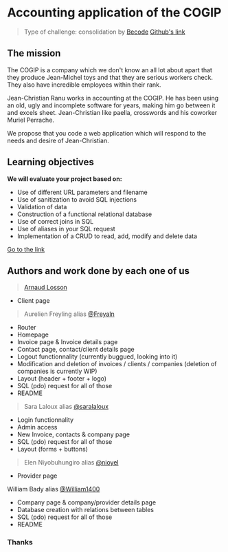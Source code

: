# Accounting application of the COGIP
>Type of challenge: consolidation by [Becode](https://becode.org/fr/)
[Github's link](https://github.com/Freyaln/Becode-training-exercices)

## The mission
The COGIP is a company which we don't know an all lot about apart that they produce Jean-Michel toys and that they are serious workers check. They also have incredible employees within their rank.

Jean-Christian Ranu works in accounting at the COGIP. He has been using an old, ugly and incomplete software for years, making him go between it and excels sheet. Jean-Christian like paella, crosswords and his coworker Muriel Perrache.

We propose that you code a web application which will respond to the needs and desire of Jean-Christian.

## Learning objectives
**We will evaluate your project based on:**

- Use of different URL parameters and filename
- Use of sanitization to avoid SQL injections
- Validation of data
- Construction of a functional relational database
- Use of correct joins in SQL
- Use of aliases in your SQL request
- Implementation of a CRUD to read, add, modify and delete data

[Go to the link](https://freyling-aurelien.be/PHP-Cogip//)

## Authors and work done by each one of us
>[Arnaud Losson](https://github.com/ArnaudLosson)
- Client page


>Aurelien Freyling alias [@Freyaln](https://github.com/Freyaln)
- Router
- Homepage
- Invoice page & Invoice details page
- Contact page, contact/client details page
- Logout functionnality (currently buggued, looking into it)
- Modification and deletion of invoices / clients / companies (deletion of companies is currently WIP)
- Layout (header + footer + logo)
- SQL (pdo) request for all of those
- README


>Sara Laloux alias [@saralaloux](https://github.com/saralaloux)
- Login functionnality
- Admin access
- New Invoice, contacts & company page
- SQL (pdo) request for all of those
- Layout (forms + buttons)


> Elen Niyobuhungiro alias [@nioyel](https://github.com/niyoel)
- Provider page


William Bady alias [@William1400](https://github.com/William1400) 

- Company page & company/provider details page
- Database creation with relations between tables
- SQL (pdo) request for all of those
- README

### Thanks
